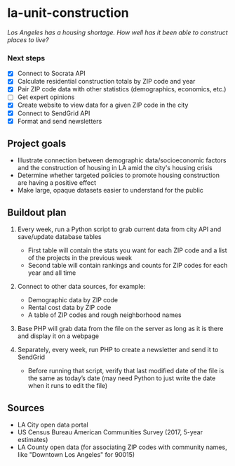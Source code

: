 # la-unit-construction

*Los Angeles has a housing shortage. How well has it been able to construct places to live?*

### Next steps
- [x] Connect to Socrata API
- [x] Calculate residential construction totals by ZIP code and year
- [x] Pair ZIP code data with other statistics (demographics, economics, etc.)
- [ ] Get expert opinions
- [x] Create website to view data for a given ZIP code in the city
- [x] Connect to SendGrid API
- [x] Format and send newsletters

## Project goals
  * Illustrate connection between demographic data/socioeconomic factors and the construction of housing in LA amid the city's housing crisis
  * Determine whether targeted policies to promote housing construction are having a positive effect
  * Make large, opaque datasets easier to understand for the public

## Buildout plan
1. Every week, run a Python script to grab current data from city API and save/update database tables
	* First table will contain the stats you want for each ZIP code and a list of the projects in the previous week
	* Second table will contain rankings and counts for ZIP codes for each year and all time

2. Connect to other data sources, for example:
	* Demographic data by ZIP code
	* Rental cost data by ZIP code
	* A table of ZIP codes and rough neighborhood names

3. Base PHP will grab data from the file on the server as long as it is there and display it on a webpage

4. Separately, every week, run PHP to create a newsletter and send it to SendGrid
	* Before running that script, verify that last modified date of the file is the same as today’s date (may need Python to just write the date when it runs to edit the file)

## Sources
  * LA City open data portal
  * US Census Bureau American Communities Survey (2017, 5-year estimates)
  * LA County open data (for associating ZIP codes with community names, like "Downtown Los Angeles" for 90015)
